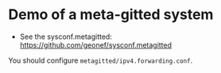 # Demo of a meta-gitted system

* See the sysconf.metagitted: https://github.com/geonef/sysconf.metagitted

You should configure ```metagitted/ipv4.forwarding.conf```.

